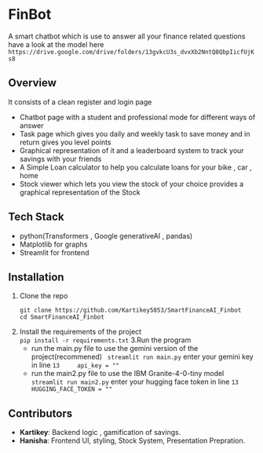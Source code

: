 # FinBot 
A smart chatbot which is use to answer all your finance related questions 
have a look at the model here
``` https://drive.google.com/drive/folders/13gvkcU3s_dvxXb2NntQ8QbpIicfUjKs8 ```

## Overview  
It consists of a clean register and login page 
- Chatbot page with a student and professional mode for different ways of answer
- Task page which gives you daily and weekly task to save money and in return gives you level points 
- Graphical representation of it and a leaderboard system to track your savings with your friends 
- A Simple Loan calculator to help you calculate loans for your bike , car , home 
- Stock viewer which lets you view the stock of your choice provides a graphical representation of the Stock 

## Tech Stack
- python(Transformers , Google generativeAI , pandas)
- Matplotlib for graphs
- Streamlit for frontend

## Installation 
1. Clone the repo  
   ```
   git clone https://github.com/Kartikey5853/SmartFinanceAI_Finbot
   cd SmartFinanceAI_Finbot
    ```
2. Install the requirements of the project   
    ```pip install -r requirements.txt```
3.Run the program
    - run the main.py file to use the gemini version of the project(recommened)
        ``` streamlit run main.py```
    enter your gemini key in line 
    ```13     api_key = "" ```
    - run the main2.py file to use the IBM Granite-4-0-tiny model 
        ``` streamlit run main2.py```
    enter your hugging face token in line 
    ```13 HUGGING_FACE_TOKEN = "" ```

## Contributors  
- **Kartikey**: Backend logic , gamification of savings.  
- **Hanisha**: Frontend UI, styling, Stock System, Presentation Prepration.  

    
